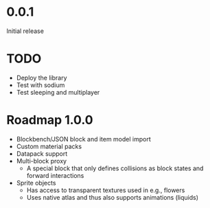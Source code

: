 # 0.0.1

Initial release

# TODO

* Deploy the library
* Test with sodium
* Test sleeping and multiplayer

# Roadmap 1.0.0

* Blockbench/JSON block and item model import
* Custom material packs
* Datapack support
* Multi-block proxy
    * A special block that only defines collisions as block states and forward interactions
* Sprite objects
    * Has access to transparent textures used in e.g., flowers
    * Uses native atlas and thus also supports animations (liquids)